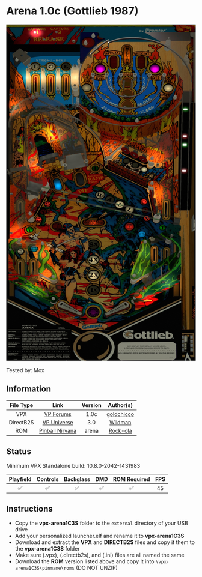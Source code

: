 # Arena 1.0c (Gottlieb 1987)

![Table Preview](https://github.com/bhobman/vpx-previews/blob/63dc569dad9ecebc93e1ef49d710c77afe04639b/vpx-arena-preview.jpg)

Tested by: Mox

## Information
| File Type | Link | Version | Author(s) | 
|:---------:|:----:|:-------:|:---------:|
| VPX | [VP Forums](https://www.vpforums.org/index.php?app=downloads&showfile=15411) | 1.0c | [goldchicco](https://www.vpforums.org/index.php?showuser=88795) |
| DirectB2S | [VP Universe](https://vpuniverse.com/files/file/3099-arena-gottlieb-1987/) | 3.0 | [Wildman](https://vpuniverse.com/profile/5-wildman/) |
| ROM | [Pinball Nirvana](https://pinballnirvana.com/forums/resources/arena.1532/) | arena | [Rock-ola](https://pinballnirvana.com/forums/members/rock-ola.1/) |

## Status 
Minimum VPX Standalone build: 10.8.0-2042-1431983

| Playfield | Controls | Backglass | DMD | ROM Required | FPS |
|:---------:|:--------:|:---------:|:---:|:------------:|:---:|
| :white_check_mark: | :white_check_mark: | :white_check_mark: | :white_check_mark: | :white_check_mark: | 45 |

## Instructions
- Copy the **vpx-arena1C3S** folder to the `external` directory of your USB drive
- Add your personalized launcher.elf and rename it to **vpx-arena1C3S**
- Download and extract the **VPX** and **DIRECTB2S** files and copy it them to the **vpx-arena1C3S** folder
- Make sure (.vpx), (.directb2s), and (.ini) files are all named the same
- Download the **ROM** version listed above and copy it into `\vpx-arena1C3S\pinmame\roms` (DO NOT UNZIP)
